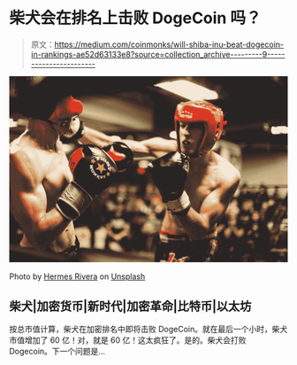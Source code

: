 # 柴犬会在排名上击败 DogeCoin 吗？

> 原文：<https://medium.com/coinmonks/will-shiba-inu-beat-dogecoin-in-rankings-ae52d63133e8?source=collection_archive---------9----------------------->

![](img/579c8881b78262f2888812c2425c4e9f.png)

Photo by [Hermes Rivera](https://unsplash.com/@hermez777?utm_source=medium&utm_medium=referral) on [Unsplash](https://unsplash.com?utm_source=medium&utm_medium=referral)

## 柴犬|加密货币|新时代|加密革命|比特币|以太坊

按总市值计算，柴犬在加密排名中即将击败 DogeCoin。就在最后一个小时，柴犬市值增加了 60 亿！对，就是 60 亿！这太疯狂了。是的。柴犬会打败 Dogecoin。下一个问题是…